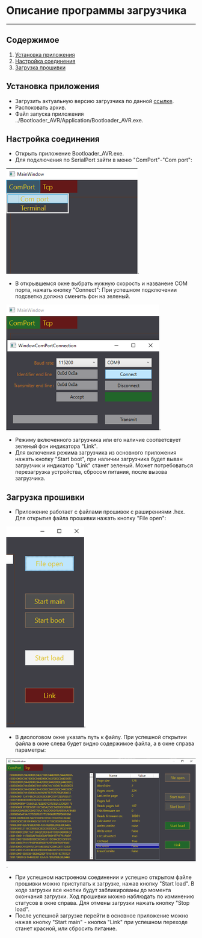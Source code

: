 # Описание программы загрузчика
___
## Содержимое
1. [Установка приложения](#установка-приложения)
2. [Настройка соединения](#настройка-соединения)
3. [Загрузка прошивки](#загрузка-прошивки)

## Установка приложения
- Загрузить актуальную версию загрузчика по данной [ссылке](https://gitlab.adani.by:2443/rekuts/DivXBootloader-WPF/-/archive/main/DivXBootloader-WPF-main.zip?path=Bootloader_AVR/Application).
- Распоковать архив.
- Файл запуска приложения ../Bootloader_AVR/Application/Bootloader_AVR.exe.

## Настройка соединения
- Открыть приложение Bootloader_AVR.exe.
- Для подключения по SerialPort зайти в меню "ComPort"-"Com port":

![меню сериал порт](/Images/Screenshot_4.png).

- В открывшемся окне выбрать нужную скорость и названеие COM порта, нажать кнопку "Connect":
При успешном подключении подсветка должна сменить фон на зеленый.

![меню сериал порт настройки](/Images/Screenshot_5.png).

- Режиму включенного загрузчика или его наличие соответсвует зеленый фон индикатора "Link".
- Для включения режима загрузчика из основного приложения нажать кнопку "Start boot", при наличии загрузчика будет выван загрузчик и индикатор "Link" станет зеленый. Может потребоваться перезагрузка устройства, сбросом питания, после вызова загрузчика.

## Загрузка прошивки
- Приложение работает с файлами прошивок с раширениями .hex. Для открытия файла прошивки нажать кнопку "File open":

![открытие файла](/Images/Screenshot_7.png).

- В диологовом окне указать путь к файлу. При успешной открытии файла в окне слева будет видно содержимое файла, а в окне справа параметры:

![открытие файла](/Images/Screenshot_6.png).

- При успешном настроеном соединении и успешно открытом файле прошивки можно приступать к загрузке, нажав кнопку "Start load". В ходе загрузки все кнопки будут забликированы до момента окончания загрузки. Ход прошивки можно наблюдать по изминению статусов в окне справа. Для отмены загрузки нажать кнопку "Stop load".
- После успешной загрузке перейти в основное приложение можно нажав кнопку "Start main" - кнопка "Link" при успешном переходе станет красной, или сбросить питание.
